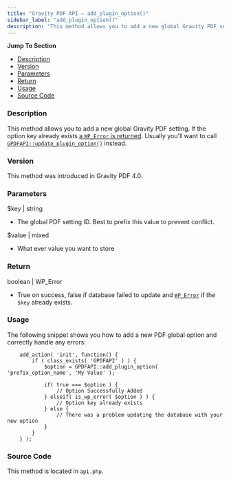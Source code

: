 ```yaml
---
title: "Gravity PDF API – add_plugin_option()"
sidebar_label: "add_plugin_option()"
description: "This method allows you to add a new global Gravity PDF setting. Usually you'll want to call GPDFAPI::update_plugin_option() instead. "
---
```


**Jump To Section**

-   [Description](#description)
-   [Version](#version)
-   [Parameters](#parameters)
-   [Return](#return)
-   [Usage](#usage)
-   [Source Code](#source-code)

### Description 

This method allows you to add a new global Gravity PDF setting. If the option key already exists [a `WP_Error` is returned](https://codex.wordpress.org/Class_Reference/WP_Error). Usually you'll want to call [`GPDFAPI::update_plugin_option()`](/v5/api_update_plugin_option) instead.

### Version 

This method was introduced in Gravity PDF 4.0.

### Parameters 

$key \| string
* The global PDF setting ID. Best to prefix this value to prevent conflict.

$value \| mixed
* What ever value you want to store

### Return 

boolean \| WP\_Error
* True on success, false if database failed to update and [`WP_Error`](https://codex.wordpress.org/Class_Reference/WP_Error) if the `$key` already exists.

### Usage 

The following snippet shows you how to add a new PDF global option and correctly handle any errors:

```
    add_action( 'init', function() {
        if ( class_exists( 'GPDFAPI' ) ) {
            $option = GPDFAPI::add_plugin_option( 'prefix_option_name', 'My Value' );

            if( true === $option ) {
                // Option Successfully Added
            } elseif( is_wp_error( $option ) ) {
                // Option key already exists 
            } else {
                // There was a problem updating the database with your new option
            }
        }
    } );
```

### Source Code 

This method is located in `api.php`.
